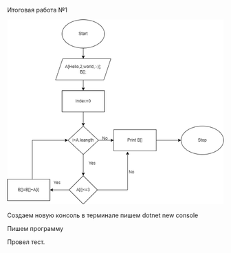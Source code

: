 Итоговая работа №1

![Тут схема](%D0%A1%D1%85%D0%B5%D0%BC%D0%B0.png)

Создаем новую консоль в терминале пишем dotnet new console

Пишем программу

Провел тест. 